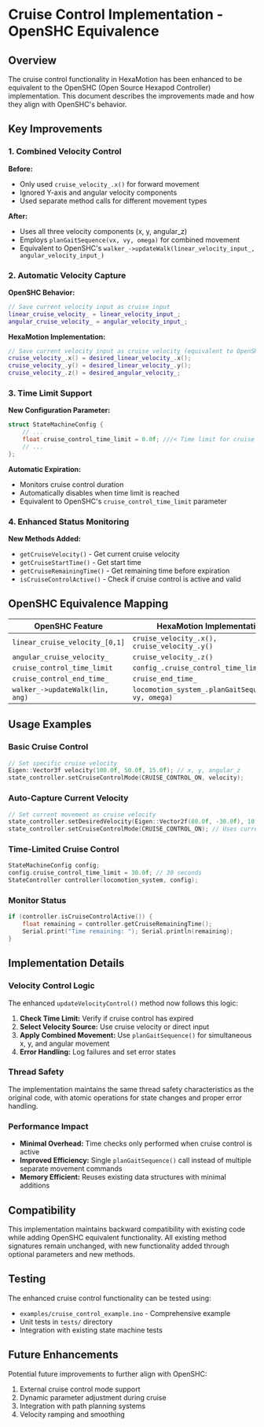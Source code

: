 # Cruise Control Implementation - OpenSHC Equivalence

## Overview

The cruise control functionality in HexaMotion has been enhanced to be equivalent to the OpenSHC (Open Source Hexapod Controller) implementation. This document describes the improvements made and how they align with OpenSHC's behavior.

## Key Improvements

### 1. Combined Velocity Control

**Before:**

-   Only used `cruise_velocity_.x()` for forward movement
-   Ignored Y-axis and angular velocity components
-   Used separate method calls for different movement types

**After:**

-   Uses all three velocity components (x, y, angular_z)
-   Employs `planGaitSequence(vx, vy, omega)` for combined movement
-   Equivalent to OpenSHC's `walker_->updateWalk(linear_velocity_input_, angular_velocity_input_)`

### 2. Automatic Velocity Capture

**OpenSHC Behavior:**

```cpp
// Save current velocity input as cruise input
linear_cruise_velocity_ = linear_velocity_input_;
angular_cruise_velocity_ = angular_velocity_input_;
```

**HexaMotion Implementation:**

```cpp
// Save current velocity input as cruise velocity (equivalent to OpenSHC behavior)
cruise_velocity_.x() = desired_linear_velocity_.x();
cruise_velocity_.y() = desired_linear_velocity_.y();
cruise_velocity_.z() = desired_angular_velocity_;
```

### 3. Time Limit Support

**New Configuration Parameter:**

```cpp
struct StateMachineConfig {
    // ...
    float cruise_control_time_limit = 0.0f; ///< Time limit for cruise control (0 = unlimited)
    // ...
};
```

**Automatic Expiration:**

-   Monitors cruise control duration
-   Automatically disables when time limit is reached
-   Equivalent to OpenSHC's `cruise_control_time_limit` parameter

### 4. Enhanced Status Monitoring

**New Methods Added:**

-   `getCruiseVelocity()` - Get current cruise velocity
-   `getCruiseStartTime()` - Get start time
-   `getCruiseRemainingTime()` - Get remaining time before expiration
-   `isCruiseControlActive()` - Check if cruise control is active and valid

## OpenSHC Equivalence Mapping

| OpenSHC Feature                 | HexaMotion Implementation                            |
| ------------------------------- | ---------------------------------------------------- |
| `linear_cruise_velocity_[0,1]`  | `cruise_velocity_.x(), cruise_velocity_.y()`         |
| `angular_cruise_velocity_`      | `cruise_velocity_.z()`                               |
| `cruise_control_time_limit`     | `config_.cruise_control_time_limit`                  |
| `cruise_control_end_time_`      | `cruise_end_time_`                                   |
| `walker_->updateWalk(lin, ang)` | `locomotion_system_.planGaitSequence(vx, vy, omega)` |

## Usage Examples

### Basic Cruise Control

```cpp
// Set specific cruise velocity
Eigen::Vector3f velocity(100.0f, 50.0f, 15.0f); // x, y, angular_z
state_controller.setCruiseControlMode(CRUISE_CONTROL_ON, velocity);
```

### Auto-Capture Current Velocity

```cpp
// Set current movement as cruise velocity
state_controller.setDesiredVelocity(Eigen::Vector2f(80.0f, -30.0f), 10.0f);
state_controller.setCruiseControlMode(CRUISE_CONTROL_ON); // Uses current velocity
```

### Time-Limited Cruise Control

```cpp
StateMachineConfig config;
config.cruise_control_time_limit = 30.0f; // 30 seconds
StateController controller(locomotion_system, config);
```

### Monitor Status

```cpp
if (controller.isCruiseControlActive()) {
    float remaining = controller.getCruiseRemainingTime();
    Serial.print("Time remaining: "); Serial.println(remaining);
}
```

## Implementation Details

### Velocity Control Logic

The enhanced `updateVelocityControl()` method now follows this logic:

1. **Check Time Limit:** Verify if cruise control has expired
2. **Select Velocity Source:** Use cruise velocity or direct input
3. **Apply Combined Movement:** Use `planGaitSequence()` for simultaneous x, y, and angular movement
4. **Error Handling:** Log failures and set error states

### Thread Safety

The implementation maintains the same thread safety characteristics as the original code, with atomic operations for state changes and proper error handling.

### Performance Impact

-   **Minimal Overhead:** Time checks only performed when cruise control is active
-   **Improved Efficiency:** Single `planGaitSequence()` call instead of multiple separate movement commands
-   **Memory Efficient:** Reuses existing data structures with minimal additions

## Compatibility

This implementation maintains backward compatibility with existing code while adding OpenSHC equivalent functionality. All existing method signatures remain unchanged, with new functionality added through optional parameters and new methods.

## Testing

The enhanced cruise control functionality can be tested using:

-   `examples/cruise_control_example.ino` - Comprehensive example
-   Unit tests in `tests/` directory
-   Integration with existing state machine tests

## Future Enhancements

Potential future improvements to further align with OpenSHC:

1. External cruise control mode support
2. Dynamic parameter adjustment during cruise
3. Integration with path planning systems
4. Velocity ramping and smoothing
